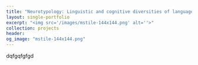 ```yaml
---
title: "Neurotypology: Linguistic and cognitive diversities of language processing"
layout: single-portfolio
excerpt: "<img src='/images/mstile-144x144.png' alt=''>"
collection: projects
header:
og_image: "mstile-144x144.png"
---
```


dqfgqfgfgd
